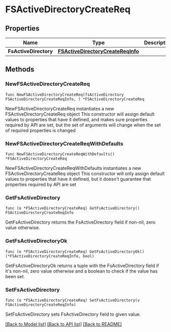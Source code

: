 # FSActiveDirectoryCreateReq

## Properties

Name | Type | Description | Notes
------------ | ------------- | ------------- | -------------
**FsActiveDirectory** | [**FSActiveDirectoryCreateReqInfo**](FSActiveDirectoryCreateReqInfo.md) |  | 

## Methods

### NewFSActiveDirectoryCreateReq

`func NewFSActiveDirectoryCreateReq(fsActiveDirectory FSActiveDirectoryCreateReqInfo, ) *FSActiveDirectoryCreateReq`

NewFSActiveDirectoryCreateReq instantiates a new FSActiveDirectoryCreateReq object
This constructor will assign default values to properties that have it defined,
and makes sure properties required by API are set, but the set of arguments
will change when the set of required properties is changed

### NewFSActiveDirectoryCreateReqWithDefaults

`func NewFSActiveDirectoryCreateReqWithDefaults() *FSActiveDirectoryCreateReq`

NewFSActiveDirectoryCreateReqWithDefaults instantiates a new FSActiveDirectoryCreateReq object
This constructor will only assign default values to properties that have it defined,
but it doesn't guarantee that properties required by API are set

### GetFsActiveDirectory

`func (o *FSActiveDirectoryCreateReq) GetFsActiveDirectory() FSActiveDirectoryCreateReqInfo`

GetFsActiveDirectory returns the FsActiveDirectory field if non-nil, zero value otherwise.

### GetFsActiveDirectoryOk

`func (o *FSActiveDirectoryCreateReq) GetFsActiveDirectoryOk() (*FSActiveDirectoryCreateReqInfo, bool)`

GetFsActiveDirectoryOk returns a tuple with the FsActiveDirectory field if it's non-nil, zero value otherwise
and a boolean to check if the value has been set.

### SetFsActiveDirectory

`func (o *FSActiveDirectoryCreateReq) SetFsActiveDirectory(v FSActiveDirectoryCreateReqInfo)`

SetFsActiveDirectory sets FsActiveDirectory field to given value.



[[Back to Model list]](../README.md#documentation-for-models) [[Back to API list]](../README.md#documentation-for-api-endpoints) [[Back to README]](../README.md)


